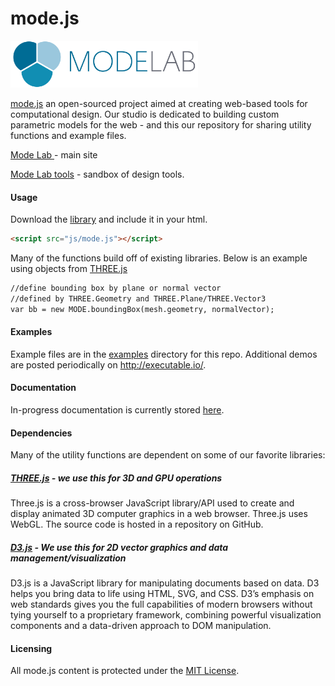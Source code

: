# mode.js
<a href="http://modelab.is/" target="_blank"><img src="/img/logo/MODELAB_Logo-Horizontal.png" alt="logo" width= "300"/></a>

<a href="https://github.com/modelab/mode.js">mode.js</a> an open-sourced project aimed at creating web-based tools for computational design. Our studio is dedicated to building custom parametric models for the web - and this our repository for sharing utility functions and example files.

<a href="http://modelab.is/news/" target="_blank">Mode Lab </a> - main site

<a href="http://executable.io/" target="_blank">Mode Lab tools</a> - sandbox of design tools.

#### Usage
Download the [library](https://raw.githubusercontent.com/modelab/mode.js/master/build/mode.js) and include it in your html.

```html
<script src="js/mode.js"></script>
```

Many of the functions build off of existing libraries. Below is an example using objects from <a href="https://github.com/mrdoob/three.js" target="_blank">THREE.js</a>
```html
//define bounding box by plane or normal vector
//defined by THREE.Geometry and THREE.Plane/THREE.Vector3
var bb = new MODE.boundingBox(mesh.geometry, normalVector); 
```

#### Examples
Example files are in the <a href="https://github.com/modelab/mode.js/tree/master/examples" target="_blank">examples</a> directory for this repo.  Additional demos are posted periodically on <a href="http://executable.io/" target="_blank">http://executable.io/</a>.

#### Documentation
In-progress documentation is currently stored <a href="http://executable.io/html/mode-js/doc/MODE.html" target="_blank">here</a>.

#### Dependencies
Many of the utility functions are dependent on some of our favorite libraries:
##### <a href="http://threejs.org/" target="_blank">THREE.js</a> - we use this for 3D and GPU operations
Three.js is a cross-browser JavaScript library/API used to create and display animated 3D computer graphics in a web browser. Three.js uses WebGL. The source code is hosted in a repository on GitHub.
##### <a href="https://d3js.org/" target="_blank">D3.js</a> - We use this for 2D vector graphics and data management/visualization
D3.js is a JavaScript library for manipulating documents based on data. D3 helps you bring data to life using HTML, SVG, and CSS. D3’s emphasis on web standards gives you the full capabilities of modern browsers without tying yourself to a proprietary framework, combining powerful visualization components and a data-driven approach to DOM manipulation.

#### Licensing
All mode.js content is protected under the <a href="https://opensource.org/licenses/MIT" target="_blank">MIT License</a>.
